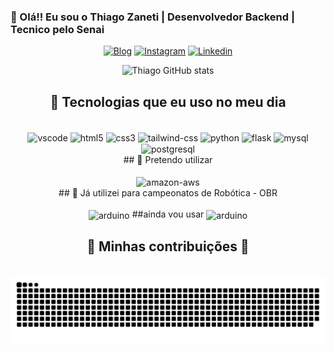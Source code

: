 ### 👋 Olá!! Eu sou o Thiago Zaneti | Desenvolvedor Backend | Tecnico pelo Senai
<div align="center">
 

[![Blog](	https://img.shields.io/badge/website-000000?style=for-the-badge&logo=About.me&logoColor=white)](https://personalportifoliothiago.netlify.app/)
[![Instagram](https://img.shields.io/badge/Instagram-E4405F?style=for-the-badge&logo=instagram&logoColor=white)](https://www.instagram.com/thiago_zantos/)
[![Linkedin](https://img.shields.io/badge/LinkedIn-0077B5?style=for-the-badge&logo=linkedin&logoColor=white)]()

![Thiago GitHub stats](https://github-readme-stats.vercel.app/api?username=thiagozaneti&show_icons=true&theme=cobalt)

## 📎 Tecnologias que eu uso no meu dia
<div style="display: inline_block"><br>
  <img align="center" alt="vscode" src="https://img.shields.io/badge/VSCode-0078D4?style=for-the-badge&logo=visual%20studio%20code&logoColor=white">
  <img align="center" alt="html5" src="https://img.shields.io/badge/HTML-239120?style=for-the-badge&logo=html5&logoColor=white">
  <img align="center" alt="css3" src="https://img.shields.io/badge/CSS-239120?style=for-the-badge&logo=css3&logoColor=white">
  <img align="center" alt="tailwind-css" src="https://img.shields.io/badge/Tailwind_CSS-38B2AC?style=for-the-badge&logo=tailwind-css&logoColor=white">
  <img align="center" alt="python" src="https://img.shields.io/badge/Python-14354C?style=for-the-badge&logo=python&logoColor=white">
  <img align="center" alt="flask" src="https://img.shields.io/badge/Flask-000000?style=for-the-badge&logo=flask&logoColor=white">
  <img align="center" alt="mysql" src="https://img.shields.io/badge/MySQL-00000F?style=for-the-badge&logo=mysql&logoColor=white">
  <img align="center" alt="postgresql" src="https://img.shields.io/badge/PostgreSQL-316192?style=for-the-badge&logo=postgresql&logoColor=white">
</div>
## 🧐 Pretendo utilizar
<div style="display: inline_block"><br>
  <img align="center" alt="amazon-aws" src="https://img.shields.io/badge/Amazon_AWS-FF9900?style=for-the-badge&logo=amazonaws&logoColor=white">
</div>
## 🤖 Já utilizei para campeonatos de Robótica - OBR
<div style="display: inline_block"><br>
  <img align="center" alt="arduino" src="https://img.shields.io/badge/Arduino-00979D?style=for-the-badge&logo=Arduino&logoColor=white">
  ##ainda vou usar
  <img align="center" alt="arduino" src="https://img.shields.io/badge/Raspberry%20Pi-A22846?style=for-the-badge&logo=Raspberry%20Pi&logoColor=white">
</div>

<div align="center">
  <h2>🐍 Minhas contribuições 🐍</h2>
  <br>
  <img alt="snake eating my contributions" src="https://raw.githubusercontent.com/salesp07/salesp07/output/github-contribution-grid-snake.svg" />
  
  <br/><br/><br/>
</div>
